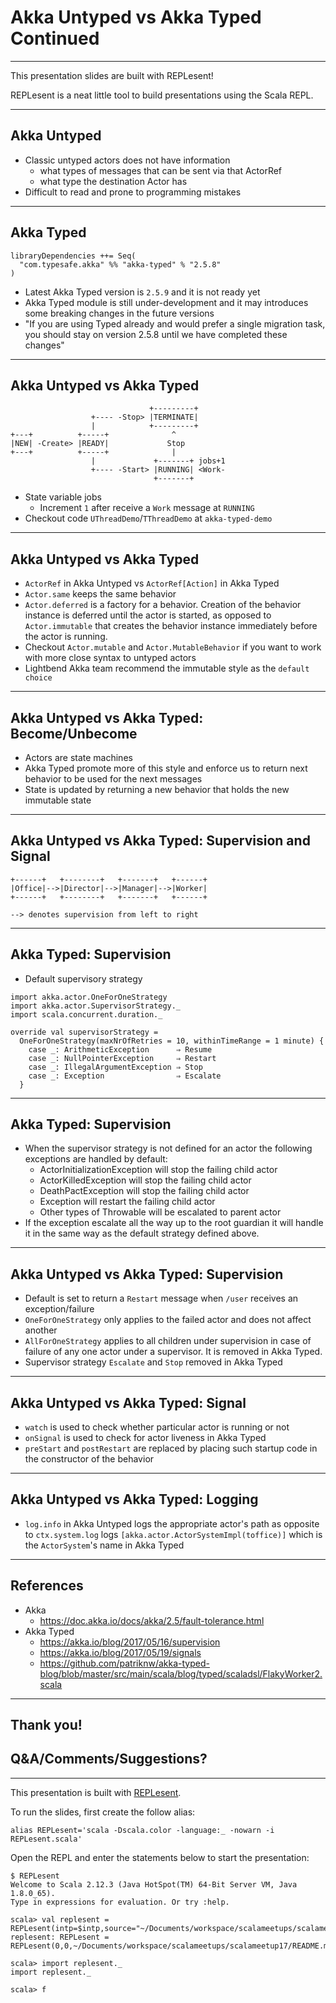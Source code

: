 # Akka Untyped vs Akka Typed Continued

---

This presentation slides are built with REPLesent!

REPLesent is a neat little tool to build presentations
using the Scala REPL.

---

## Akka Untyped

- Classic untyped actors does not have information
  - what types of messages that can be sent via that ActorRef
  - what type the destination Actor has
- Difficult to read and prone to programming mistakes

---

## Akka Typed

```
libraryDependencies ++= Seq(
  "com.typesafe.akka" %% "akka-typed" % "2.5.8"
)
```

- Latest Akka Typed version is `2.5.9` and it is not ready yet
- Akka Typed module is still under-development and it may introduces some
  breaking changes in the future versions
- "If you are using Typed already and would prefer a single migration task,
  you should stay on version 2.5.8 until we have completed these changes"

---

## Akka Untyped vs Akka Typed

```
                               +---------+
                  +---- -Stop> |TERMINATE|
                  |            +---------+
+---+          +-----+              ^
|NEW| -Create> |READY|             Stop
+---+          +-----+              |
                  |             +-------+ jobs+1
                  +---- -Start> |RUNNING| <Work-
                                +-------+
```

- State variable jobs
  - Increment `1` after receive a `Work` message at `RUNNING`
- Checkout code `UThreadDemo`/`TThreadDemo` at `akka-typed-demo`

---

## Akka Untyped vs Akka Typed

- `ActorRef` in Akka Untyped vs `ActorRef[Action]` in Akka Typed
- `Actor.same` keeps the same behavior
- `Actor.deferred` is a factory for a behavior. Creation of the behavior instance is
  deferred until the actor is started, as opposed to `Actor.immutable` that
  creates the behavior instance immediately before the actor is running.
- Checkout `Actor.mutable` and `Actor.MutableBehavior` if you want to work with
  more close syntax to untyped actors
- Lightbend Akka team recommend the immutable style as the `default choice`

---

## Akka Untyped vs Akka Typed: Become/Unbecome

- Actors are state machines
- Akka Typed promote more of this style and enforce us to return
  next behavior to be used for the next messages
- State is updated by returning a new behavior that holds the
  new immutable state

---

## Akka Untyped vs Akka Typed: Supervision and Signal

```
+------+   +--------+   +-------+   +------+
|Office|-->|Director|-->|Manager|-->|Worker|
+------+   +--------+   +-------+   +------+

--> denotes supervision from left to right
```

---

## Akka Typed: Supervision

- Default supervisory strategy

```
import akka.actor.OneForOneStrategy
import akka.actor.SupervisorStrategy._
import scala.concurrent.duration._

override val supervisorStrategy =
  OneForOneStrategy(maxNrOfRetries = 10, withinTimeRange = 1 minute) {
    case _: ArithmeticException      ⇒ Resume
    case _: NullPointerException     ⇒ Restart
    case _: IllegalArgumentException ⇒ Stop
    case _: Exception                ⇒ Escalate
  }
```

---

## Akka Typed: Supervision

- When the supervisor strategy is not defined for an actor the following
  exceptions are handled by default:
  - ActorInitializationException will stop the failing child actor
  - ActorKilledException will stop the failing child actor
  - DeathPactException will stop the failing child actor
  - Exception will restart the failing child actor
  - Other types of Throwable will be escalated to parent actor
- If the exception escalate all the way up to the root guardian it will handle
  it in the same way as the default strategy defined above.

---

## Akka Untyped vs Akka Typed: Supervision

- Default is set to return a `Restart` message when `/user` receives an exception/failure
- `OneForOneStrategy` only applies to the failed actor and does not affect another
- `AllForOneStrategy` applies to all children under supervision in case of
  failure of any one actor under a supervisor. It is removed in Akka Typed.
- Supervisor strategy `Escalate` and `Stop` removed in Akka Typed

---

## Akka Untyped vs Akka Typed: Signal

- `watch` is used to check whether particular actor is running or not
- `onSignal` is used to check for actor liveness in Akka Typed
- `preStart` and `postRestart` are replaced by placing such startup code in the
  constructor of the behavior

---

## Akka Untyped vs Akka Typed: Logging

- `log.info` in Akka Untyped logs the appropriate actor's path as opposite to
  `ctx.system.log` logs `[akka.actor.ActorSystemImpl(toffice)]` which is the
  `ActorSystem`'s name in Akka Typed

---

## References

- Akka
  - https://doc.akka.io/docs/akka/2.5/fault-tolerance.html
- Akka Typed
  - https://akka.io/blog/2017/05/16/supervision
  - https://akka.io/blog/2017/05/19/signals
  - https://github.com/patriknw/akka-typed-blog/blob/master/src/main/scala/blog/typed/scaladsl/FlakyWorker2.scala

---

## Thank you!

## Q&A/Comments/Suggestions?

---

This presentation is built with [REPLesent](https://github.com/marconilanna/REPLesent).

To run the slides, first create the follow alias:

```
alias REPLesent='scala -Dscala.color -language:_ -nowarn -i REPLesent.scala'
```

Open the REPL and enter the statements below to start the presentation:

```
$ REPLesent
Welcome to Scala 2.12.3 (Java HotSpot(TM) 64-Bit Server VM, Java 1.8.0_65).
Type in expressions for evaluation. Or try :help.

scala> val replesent = REPLesent(intp=$intp,source="~/Documents/workspace/scalameetups/scalameetup17/README.md")
replesent: REPLesent = REPLesent(0,0,~/Documents/workspace/scalameetups/scalameetup17/README.md,true,true,scala.tools.nsc.interpreter.ILoop$ILoopInterpreter@3b80bb63)

scala> import replesent._
import replesent._

scala> f
```
